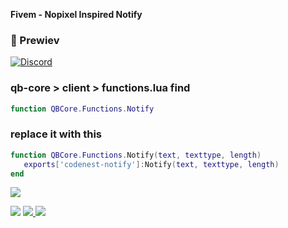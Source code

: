 <b>Fivem - Nopixel Inspired Notify</b>

### 🤍 Prewiev

[![Discord](https://media.discordapp.net/attachments/1138515615745851434/1138520021786705951/image.png?width=539&height=107)](https://discord.gg/NC3NxVWKxk)

### qb-core > client > functions.lua find

 ```lua
function QBCore.Functions.Notify
```
### replace it with this

 ```lua
function QBCore.Functions.Notify(text, texttype, length)
    exports['codenest-notify']:Notify(text, texttype, length)
end
```
<img  src="https://media.discordapp.net/attachments/1138051863061725245/1144440134884921496/image.png?width=339&height=303">

<br>

<a href="https://discord.gg/NC3NxVWKxk" target="_blank"><img src="https://img.shields.io/badge/codenest-5865F2?style=for-the-badge&logo=discord&logoColor=white"/></a>
<a href="https://www.youtube.com/@CodeNestt" target="_blank"><img src="https://img.shields.io/badge/@CodeNestt-FF0000?style=for-the-badge&logo=youtube&logoColor=white"/> </a>
<a href="https://codenest.tebex.io" target="_blank"><img src="https://img.shields.io/badge/codenest.tebex.io-%5DE3E2?style=for-the-badge&logo=telegraph&logoColor=white"/></a>
